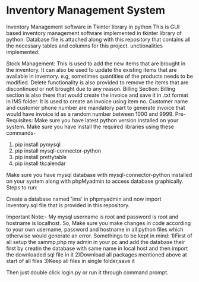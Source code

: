 # Inventory Management System
Inventory Management software in Tkinter library in python  This is GUI based inventory management software implemented in tkinter library of python. Database file is attached along with this repository that contains all the necessary tables and columns for this project.
unctionalities implemented:

Stock Management: This is used to add the new items that are brought in the inventory. It can also be used to update the existing items that are available in inventory. e.g, sometimes quantities of the products needs to be modified. Delete functionality is also provided to remove the items that are discontinued or not brought due to any reason.
Billing Section: Billing section is also there that would create the invoice and save it in .txt format in IMS folder. It is used to create an invoice using item no. Customer name and customer phone number are mandatory part to generate invoice that would have invoice id as a random number between 1000 and 9999.
Pre-Requisites:
Make sure you have latest python version installed on your system.
Make sure you have install the required libraries using these commands-
1. pip install pymysql
2. pip install mysql-connector-python
3. pip install prettytable
4. pip install tkcalendar

Make sure you have mysql database with mysql-connector-python installed on your system along with phpMyadmin to access database graphically.
Steps to run:

Create a database named 'ims' in phpmyadmin and now import inventory.sql file that is provided in this repository.

Important Note:- My mysql username is root and password is root and hostname is localhost. So, Make sure you make changes in code according to your own username, password and hostname in all python files which otherwise would generate an error.
Somethings to be kept in mind:
1)First of all setup the xammp,php my admin in your pc and add the database their first by creatin the database with same name in local host and then import the downloaded sql file in it
2)Download all packages mentioned above at start of all files
3)Keep all files in single folder,save it

Then just double click login.py or run it through command prompt.